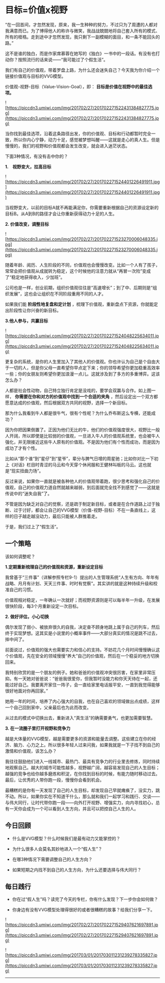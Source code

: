 # 目标=价值x视野

“在一回首间，才忽然发现，原来，我一生种种的努力，不过只为了周遭的人都对我满意而已。为了博得他人的称许与微笑，我战战兢兢地将自己套入所有的模式、所有的桎梏。走到途中才忽然发现，我只剩下一副模糊的面目，和一条不能回头的路。”

这不是谁的独白，而是作家席慕蓉在她写的《独白》一书中的一段话。有没有也打动你？按照流行的话来说——“我可能过了个假生活”。

我们有自己的价值观，带着罗盘上路，为什么还会迷失自己？今天我为你介绍一个链接价值观与目标的VVG模型。

价值观-视野-目标（Value-Vision-Goal），即： **目标是价值在视野中的最佳选项。**

![https://piccdn3.umiwi.com/img/201702/27/201702271522431384827775.jpg](https://piccdn3.umiwi.com/img/201702/27/201702271522431384827775.jpg)

当你找到最佳选项，沿着这条路径出发，你的价值观、目标和行动都暂时完全一致，所以你内心宁静，动力十足，感觉被梦想叫醒——这就是走心的真人生。但是慢慢的，我们的视野和价值观都会发生改变，就会进入迷茫状态。

下面3种情况，有没有击中你的？

 **1.    视野变大，拉高目标**

![https://piccdn3.umiwi.com/img/201702/27/201702271524401226491911.jpg](https://piccdn3.umiwi.com/img/201702/27/201702271524401226491911.jpg)

当视野变大，以前的目标A就不再能满足你，你需要重新根据自己的资源设定新的目标B。从A到B的路径才会让你重新获得动力十足的人生。    

 **2. 价值改变，调整目标**

![https://piccdn3.umiwi.com/img/201702/27/201702271523270006048335.jpg](https://piccdn3.umiwi.com/img/201702/27/201702271523270006048335.jpg)

随着年龄、阅历、人生阶段的不同，价值观也会慢慢改变。比如一个人有了孩子，常常会把价值观从成就转为稳定，这个时候他的注意力就从“再冒一次险”变成了“稳定地获得收入，少加班”。

公司也是一样，创业前期，组织价值观往往是“高速增长”；到了中、后期则是“组织发展”，这也会让组织在不同阶段重用不同的人才。

如果我们能 **阶段性地复盘和定计划** ，梳理下价值观，重新盘点下资源，你就能定出阶段性让你兴奋的新目标。

 **3.他人参与，共赢目标**

![https://piccdn3.umiwi.com/img/201702/27/201702271524048225634011.jpg](https://piccdn3.umiwi.com/img/201702/27/201702271524048225634011.jpg)

更复杂的系统，是你的人生里加入了其他人的价值观。你也许认为自己是个自由大于一切的人，但是你父母一直希望你早点定下来；你的领导希望你更加稳重高效率一些；你的女朋友则希望你更加浪漫一点儿。这就涉及到了多方的多重博弈。这该怎么办？

人都是社会性动物，自己特立独行肯定是没戏的，要学会双赢与合作。如上图一样， **你需要在你和对方的价值观中找到一个合适的夹角** ，然后设定出一个双方都愿意达成的价值观，然后根据双方共同的视野，选择一个新目标。

那为什么我看到牛人都是很牛气，很有个性呢？为什么乔布斯这么专横，还能成功？

因为你把因果倒置了。正因为他们无比的牛，他们的价值观强度很大，视野比一般人开阔，所以即使是比较弱的价值观，一旦进入牛人的价值观系统里，也会被牛人强化，并无限接近这些牛人原有的价值观。不是因为他们有个性而成功，而是因为成功了才有个性。

比如从“那个谁“到“星仔”到“星爷”，辈分与脾气日增的周星驰；比如你对比一下初上《对话》栏目时青涩的马云和今天穿个休闲服和王健林叫板的马云。这也就是“现实扭曲力场”。

反过来说，如果你一直就是被各种他人的价值观带着跑，很少思考和强化自己的价值观，自己的价值观力道自然就越来越弱，到后面就完全找不到感觉了——这就是传说中的“迷失自我”了。

不管是因为缺乏对自己的觉察，还是疏于制定新目标，或者是在合作道路上过于独断、过于讨好，都会让自己的VVG模型（价值-视野-目标）不在一条直线上，这样的日子越走越没动力，最后只能被人群推着走。

于是，我们过上了“假生活”。

## 一个策略

该如何调整呢？

 **1.定期重新梳理自己的价值观和资源，重新设定目标**

我曾基于“三件事”（详解参照专栏9-1）提出的人生管理系统“人生有方向、年年有战略、月月有计划、天天三件事、时时有觉察”。其实讲的就是这种持续升级和校准自己的习惯。

价值观相对稳定，一年确认一次就好；而视野资源则是可以每半年一升级，在发展很快阶段，每3个月重新设定一次目标。

 **2. 做好评估，小心切换**

偶尔发现了弱小、被放弃很久的自我，决定奋不顾身地跳上属于自己的列车，然后终于实现梦想。这其实是小说里的小概率事件——大部分真实的情况是跳不过去，摔中间了。

前面说过，价值观的强大也需要实力和信心的支持。不妨花几个月时间慢慢确认这个价值观，先在安全的领域慢慢“养大”自己的价值观，然后在一个稳妥的地方切换回来。

我特别欣赏的是一个朋友的例子。她和爸爸的价值观冲突很厉害，在家里非常压抑。有一天她对爸爸说：“爸爸我很爱你，但我暂时没能力和你天天待在一起，还能过好自己。我要离开家住一阵子，会一直给家里电话报平安，一直到我觉得能够很好地面对你再回家。”

她用一年的时间，培养了内心强大的自我，也在自己喜欢的领域做出点成绩，这样一个自己回到家中，父亲最后也为此而改变。

从过去的模式中切换出去，重新进入“真生活”的确需要勇气，也更加需要智慧。

 **3. 在一流圈子里打开视野和竞争力**

越是大体量的VVG模型，越是需要更多的资源和能量去调整。这些建立在你的经济、脑力、心力之上。所以很多年轻人过来问我，如果我就是一下子找不到自己的激情和价值观，该怎么办？

我往往鼓励他们进入一线城市、最热门、最具有竞争力的行业里去修炼，同时持续地观察自己。越大的城市可能性越多，视野越广阔，越容易发现自己的人生目标；越强的竞争也给你越多磨炼和积淀，在你找到目标的时候，有能力随时移动过去。最后，让优秀的人带你跑一段，慢慢你会看到机会。

最糟糕的是你有一天发现了自己的人生目标，却发现自己早就瘫痪了，没实力，跳不动。所以，如果你实在不知道干什么，那么就和我们一起学习和践行、交谈——与伟大同行，让时代带你跑一段——向外打开视野、增强实力，向内寻找初心，总有一天你会成为一个可以看到人生方向，并且可以把控自己人生的人。

## 今日回顾

* 什么是VVG模型？什么时候我们是最有动力又能掌控的？

* 为什么很多人会莫名其妙地进入一个“假人生”？

* 在哪3种情况下需要调整自己的人生方向？

* 如果短期之内找不到自己的人生方向，为什么还要选择与伟大同行？

## 每日践行

* 你在过“假人生”吗？读完了今天的专栏，你有什么发现？下一步你会如何做？

* 你身边有没有VVG模型处理得很好的或者很糟糕的故事？给我们分享一下。

![https://piccdn3.umiwi.com/img/201702/27/201702271529407621697891.jpg](https://piccdn3.umiwi.com/img/201702/27/201702271529407621697891.jpg)

![https://piccdn3.umiwi.com/img/201703/01/201703011231239278335827.jpg](https://piccdn3.umiwi.com/img/201703/01/201703011231239278335827.jpg)

---
